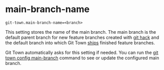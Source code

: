# main-branch-name

```
git-town.main-branch-name=<branch>
```

This setting stores the name of the main branch. The main branch is the default
parent branch for new feature branches created with
[git hack](../commands/hack.md) and the default branch into which Git Town
[ships](../commands/ship.md) finished feature branches.

Git Town automatically asks for this setting if needed. You can run the
[git town config main-branch](../commands/config-main-branch.md) command to see or
update the configured main branch.
